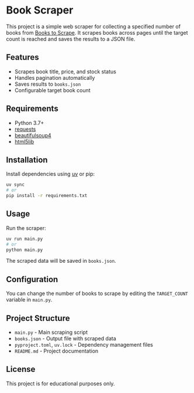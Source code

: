 # Book Scraper

This project is a simple web scraper for collecting a specified number of books from [Books to Scrape](https://books.toscrape.com/). It scrapes books across pages until the target count is reached and saves the results to a JSON file.

## Features
- Scrapes book title, price, and stock status
- Handles pagination automatically
- Saves results to `books.json`
- Configurable target book count

## Requirements
- Python 3.7+
- [requests](https://pypi.org/project/requests/)
- [beautifulsoup4](https://pypi.org/project/beautifulsoup4/)
- [html5lib](https://pypi.org/project/html5lib/)

## Installation

Install dependencies using [uv](https://github.com/astral-sh/uv) or pip:

```sh
uv sync
# or
pip install -r requirements.txt
```

## Usage
Run the scraper:

```sh
uv run main.py
# or
python main.py
```

The scraped data will be saved in `books.json`.

## Configuration
You can change the number of books to scrape by editing the `TARGET_COUNT` variable in `main.py`.

## Project Structure
- `main.py` - Main scraping script
- `books.json` - Output file with scraped data
- `pyproject.toml`, `uv.lock` - Dependency management files
- `README.md` - Project documentation

## License
This project is for educational purposes only.

